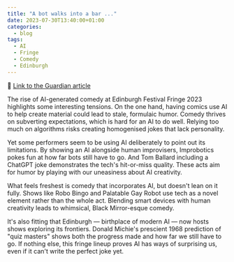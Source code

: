 ```yaml
---
title: "A bot walks into a bar ..."
date: 2023-07-30T13:40:00+01:00
categories:
  - blog
tags:
  - AI
  - Fringe
  - Comedy
  - Edinburgh
---
```

🔗 [Link to the Guardian article](https://www.theguardian.com/culture/2023/jul/30/a-bot-walks-into-a-bar-edinburgh-fringe-performers-use-ai-to-write-jokes)

The rise of AI-generated comedy at Edinburgh Festival Fringe 2023 highlights some interesting tensions. On the one hand, having comics use AI to help create material could lead to stale, formulaic humor. Comedy thrives on subverting expectations, which is hard for an AI to do well. Relying too much on algorithms risks creating homogenised jokes that lack personality.

Yet some performers seem to be using AI deliberately to point out its limitations. By showing an AI alongside human improvisers, Improbotics pokes fun at how far bots still have to go. And Tom Ballard including a ChatGPT joke demonstrates the tech's hit-or-miss quality. These acts aim for humor by playing with our uneasiness about AI creativity.

What feels freshest is comedy that incorporates AI, but doesn't lean on it fully. Shows like Robo Bingo and Palatable Gay Robot use tech as a novel element rather than the whole act. Blending smart devices with human creativity leads to whimsical, Black Mirror-esque comedy.

It's also fitting that Edinburgh — birthplace of modern AI — now hosts shows exploring its frontiers. Donald Michie's prescient 1968 prediction of "quiz masters" shows both the progress made and how far we still have to go. If nothing else, this fringe lineup proves AI has ways of surprising us, even if it can't write the perfect joke yet.